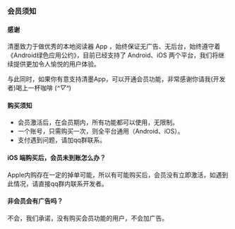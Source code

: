 ### 会员须知

#### 感谢
清墨致力于做优秀的本地阅读器 App ，始终保证无广告、无后台，始终遵守着 《Android绿色应用公约》，目前已经支持了 Android、iOS 两个平台，我们将继续提供更加令人愉悦的用户体验。

与此同时，如果你有意支持清墨App，可以开通会员功能，非常感谢你请我(开发者)喝上一杯咖啡 (*^▽^*)

#### 购买须知
* 会员激活后，在会员期内，所有功能都可以使用，无限制。
* 一个账号，只需购买一次，则全平台通用（Android、iOS）。
* 支付遇到问题，请加qq群联系。

#### iOS 端购买后，会员未到账怎么办？
Apple内购存在一定的掉单可能，所以有可能购买后，会员没有立即激活，如遇到此情况，请直接qq群内联系开发者。

#### 非会员会有广告吗？
不会，我们承诺，没有购买会员功能的用户，不会加广告。
